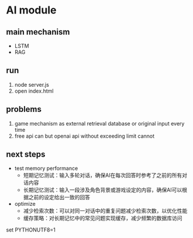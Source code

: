 # AI module

## main mechanism
 - LSTM
 - RAG

## run
 1. node server.js
 2. open index.html

## problems
 1. game mechanism as external retrieval database or original input every time
 2. free api can but openai api without exceeding limit cannot

## next steps
 - test memory performance
    - 短期记忆测试：输入多轮对话，确保AI在每次回答时参考了之前的所有对话内容
    - 长期记忆测试：输入一段涉及角色背景或游戏设定的内容，确保AI可以根据之前的设定给出一致的回答
 - optimize
    - 减少检索次数：可以对同一对话中的重复问题减少检索次数，以优化性能
    - 缓存策略：对长期记忆中的常见问题实现缓存，减少频繁的数据库访问

set PYTHONUTF8=1
